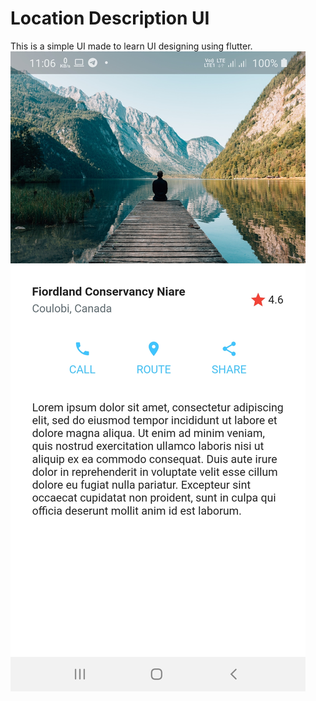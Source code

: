 # Location Description UI
This is a simple UI made to learn UI designing using flutter.
![](https://github.com/aromalanil/Map-Location-UI/blob/master/art/UI_Interface.jpg)
